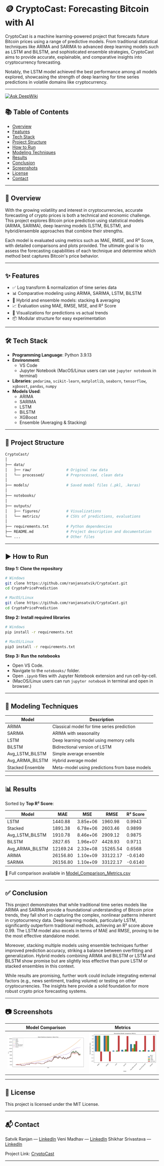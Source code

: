 # 🪙 CryptoCast: Forecasting Bitcoin with AI

CryptoCast is a machine learning-powered project that forecasts future Bitcoin prices using a range of predictive models. From traditional statistical techniques like ARIMA and SARIMA to advanced deep learning models such as LSTM and BiLSTM, and sophisticated ensemble strategies, CryptoCast aims to provide accurate, explainable, and comparative insights into cryptocurrency forecasting.

Notably, the LSTM model achieved the best performance among all models explored, showcasing the strength of deep learning for time series predictions in volatile domains like cryptocurrency.

---

[![Ask DeepWiki](https://deepwiki.com/badge.svg)](https://deepwiki.com/ranjansatvik/CryptoCast)

## 📚 Table of Contents
- [Overview](#overview)
- [Features](#features)
- [Tech Stack](#tech-stack)
- [Project Structure](#project-structure)
- [How to Run](#how-to-run)
- [Modeling Techniques](#modeling-techniques)
- [Results](#results)
- [Conclusion](#conclusion)
- [Screenshots](#screenshots)
- [License](#license)
- [Contact](#contact)

---

## 📖 Overview

With the growing volatility and interest in cryptocurrencies, accurate forecasting of crypto prices is both a technical and economic challenge. This project explores Bitcoin price prediction using statistical models (ARIMA, SARIMA), deep learning models (LSTM, BiLSTM), and hybrid/ensemble approaches that combine their strengths.

Each model is evaluated using metrics such as MAE, RMSE, and R² Score, with detailed comparisons and plots provided. The ultimate goal is to assess the forecasting capabilities of each technique and determine which method best captures Bitcoin's price behavior.

---

## ✨ Features
- ✅ Log transform & normalization of time series data
- 📊 Comparative modeling using ARIMA, SARIMA, LSTM, BiLSTM
- 🔁 Hybrid and ensemble models: stacking & averaging
- 📈 Evaluation using MAE, RMSE, MSE, and R² Score
- 📎 Visualizations for predictions vs actual trends
- 📦 Modular structure for easy experimentation

---

## 🛠️ Tech Stack

- **Programming Language**: Python 3.9.13
- **Environment**:
  - VS Code
  - Jupyter Notebook (MacOS/Linux users can use `jupyter notebook` in terminal)
- **Libraries**: `pmdarima`, `scikit-learn`, `matplotlib`, `seaborn`, `tensorflow`, `xgboost`, `pandas`, `numpy`
- **Models Used**:
  - ARIMA
  - SARIMA
  - LSTM
  - BiLSTM
  - XGBoost
  - Ensemble (Averaging & Stacking)

---

## 📂 Project Structure

```bash
CryptoCast/
│
├── data/
│   ├── raw/                # Original raw data
│   └── processed/          # Preprocessed, clean data
│
├── models/                 # Saved model files (.pkl, .keras)
│
├── notebooks/
│
├── outputs/
│   ├── figures/            # Visualizations
│   └── metrics/            # CSVs of predictions, evaluations
│
├── requirements.txt        # Python dependencies
├── README.md               # Project description and documentation
└── ...                     # Other files
```

---

## ▶️ How to Run

**Step 1: Clone the repository**
```bash
# Windows
git clone https://github.com/ranjansatvik/CryptoCast.git
cd CryptoPricePrediction
```
```bash
# MacOS/Linux
git clone https://github.com/ranjansatvik/CryptoCast.git
cd CryptoPricePrediction
```

**Step 2: Install required libraries**
```bash
# Windows
pip install -r requirements.txt
```
```bash
# MacOS/Linux
pip3 install -r requirements.txt
```

**Step 3: Run the notebooks**
- Open VS Code.
- Navigate to the `notebooks/` folder.
- Open `.ipynb` files with Jupyter Notebook extension and run cell-by-cell.
- (MacOS/Linux users can run `jupyter notebook` in terminal and open in browser.)

---

## 🧪 Modeling Techniques

| Model                 | Description                                     |
|----------------------|-------------------------------------------------|
| ARIMA                | Classical model for time series prediction      |
| SARIMA               | ARIMA with seasonality                          |
| LSTM                 | Deep learning model using memory cells          |
| BiLSTM               | Bidirectional version of LSTM                   |
| Avg_LSTM_BiLSTM      | Simple average ensemble                         |
| Avg_ARIMA_BiLSTM     | Hybrid average model                            |
| Stacked Ensemble     | Meta-model using predictions from base models   |

---

## 📊 Results

Sorted by **Top R² Score**:

| Model               | MAE         | MSE         | RMSE        | R² Score  |
|--------------------|-------------|-------------|-------------|-----------|
| LSTM               | 1440.88     | 3.85e+06    | 1960.98     | 0.9943    |
| Stacked            | 1891.38     | 6.78e+06    | 2603.46     | 0.9899    |
| Avg_LSTM_BiLSTM    | 1910.78     | 8.46e+06    | 2909.12     | 0.9875    |
| BiLSTM             | 2827.65     | 1.96e+07    | 4428.93     | 0.9711    |
| Avg_ARIMA_BiLSTM   | 12169.24    | 2.33e+08    | 15265.54    | 0.6568    |
| ARIMA              | 26156.80    | 1.10e+09    | 33122.17    | -0.6140   |
| SARIMA             | 26156.80    | 1.10e+09    | 33122.17    | -0.6140   |

📌 Full comparison available in [Model_Comparison_Metrics.csv](https://github.com/ranjansatvik/CryptoCast/blob/main/outputs/metrics/Model_Comparison_Metrics.csv)

---

## ✅ Conclusion

This project demonstrates that while traditional time series models like ARIMA and SARIMA provide a foundational understanding of Bitcoin price trends, they fall short in capturing the complex, nonlinear patterns inherent in cryptocurrency data. Deep learning models, particularly LSTM, significantly outperform traditional methods, achieving an R² score above 0.99. The LSTM model also excels in terms of MAE and RMSE, proving to be the most effective standalone model.

Moreover, stacking multiple models using ensemble techniques further improved prediction accuracy, striking a balance between overfitting and generalization. Hybrid models combining ARIMA and BiLSTM or LSTM and BiLSTM show promise but are slightly less effective than pure LSTM or stacked ensembles in this context.

While results are promising, further work could include integrating external factors (e.g., news sentiment, trading volume) or testing on other cryptocurrencies. The insights here provide a solid foundation for more robust crypto price forecasting systems.

---

## 📷 Screenshots

| Model Comparison | Metrics |
|------------------|--------------------|
| ![All Models](./outputs/figures/All_Model_Comparison.png) | ![Bar Chart](./outputs/figures/Model_Comparison_Metrics.png) |

---

## 📜 License

This project is licensed under the MIT License.

---

## 📬 Contact

Satvik Ranjan — [LinkedIn](https://www.linkedin.com/in/satvik-ranjan/)
Veni Madhav — [LinkedIn](https://www.linkedin.com/in/venimadhav/)
Shikhar Srivastava — [LinkedIn](https://www.linkedin.com/in/shikhar004/)

Project Link: [CryptoCast](https://github.com/ranjansatvik/CryptoCast)

---
